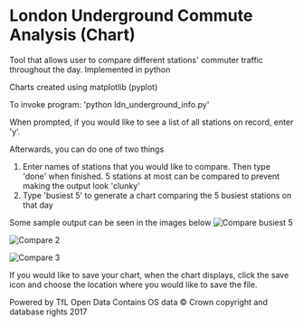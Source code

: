 # London Underground Commute Analysis (Chart)
Tool that allows user to compare different stations' commuter traffic throughout the day. Implemented in python

Charts created using matplotlib (pyplot)

To invoke program: 'python ldn_underground_info.py'

When prompted, if you would like to see a list of all stations on record, enter 'y'.

Afterwards, you can do one of two things
1) Enter names of stations that you would like to compare. Then type 'done' when finished. 5 stations at most can be compared to prevent making the output look 'clunky'
2) Type 'busiest 5' to generate a chart comparing the 5 busiest stations on that day

Some sample output can be seen in the images below
![Compare busiest 5](/../screenshots/screenshots/busiest_5.png?raw=true "Busiest 5 stations")

![Compare 2](/../screenshots/screenshots/compare_2.png?raw=true "Comparing 2 stations")

![Compare 3](/../screenshots/screenshots/compare_3.png?raw=true "Comparing 3 stations")

If you would like to save your chart, when the chart displays, click the save icon and choose the location where you would like to save the file.

Powered by TfL Open Data
Contains OS data © Crown copyright and database rights 2017

